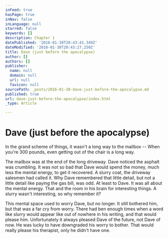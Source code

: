 ```yaml
---
inFeed: true
hasPage: true
inNav: false
inLanguage: null
starred: false
keywords: []
description: Chapter 1
datePublished: '2016-01-30T20:43:41.349Z'
dateModified: '2016-01-30T20:43:27.250Z'
title: Dave (just before the apocalypse)
author: []
authors: []
publisher:
  name: null
  domain: null
  url: null
  favicon: null
sourcePath: _posts/2016-01-30-dave-just-before-the-apocalypse.md
published: true
url: dave-just-before-the-apocalypse/index.html
_type: Article

---
```

# Dave (just before the apocalypse)

In the grand scheme of things, it wasn't a long way to the mailbox -- When you're 300 pounds, even getting out of the chair is a long way.

The mailbox was at the end of the long driveway. Dave noticed the asphalt was crumbling. It was not so bad that Dave would spend the money, much less the mental energy, to get it recovered. A slurry coat, the driveway salesmen had called it. Why Dave remembered that little detail, but not a little detail like paying the gas bill, was odd. At least to Dave. It was all about the mental energy. That and the room in his brain for interesting things. A slurry wasn't interesting, so why remember it?

This mental space used to worry Dave, but no longer. It still bothered him, but that was a far cry from worry. There had ben enough times when a word like slurry would appear like out of nowhere in his writing, and that would please him. Unfortunately it always pleased Dave of the future, not Dave of now. He was lucky to have downgraded his worry to bother. That would really please his therapist, only he didn't have one.